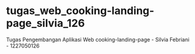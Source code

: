 # tugas_web_cooking-landing-page_silvia_126
Tugas Pengembangan Aplikasi Web cooking-landing-page - Silvia Febriani - 1227050126 
